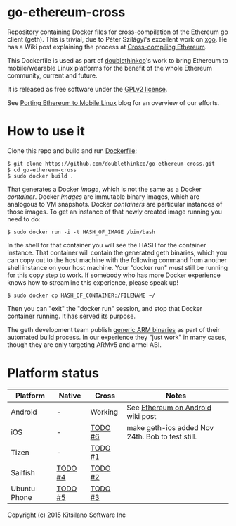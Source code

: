 # go-ethereum-cross

Repository containing Docker files for cross-compilation of the
Ethereum go client (geth).  This is trivial, due to Péter Szilágyi's
excellent work on [xgo](https://github.com/karalabe/xgo/).  He has
a Wiki post explaining the process at [Cross-compiling Ethereum](https://github.com/ethereum/go-ethereum/wiki/Cross-compiling-Ethereum).

This Dockerfile is used as part of [doublethinkco](http://doublethink.co)'s work
to bring Ethereum to mobile/wearable Linux platforms for the benefit
of the whole Ethereum community, current and future.

It is released as free software under the
[GPLv2 license](https://github.com/doublethinkco/webthree-umbrella-cross/blob/master/LICENSE.txt).

See [Porting Ethereum to Mobile Linux](http://doublethink.co/2015/09/22/porting-ethereum-to-mobile-linux/)
blog for an overview of our efforts.

# How to use it

Clone this repo and build and run [Dockerfile](https://github.com/doublethinkco/go-ethereum-cross/blob/master/Dockerfile):

    $ git clone https://github.com/doublethinkco/go-ethereum-cross.git
    $ cd go-ethereum-cross
    $ sudo docker build .

That generates a Docker *image*, which is not the same as a Docker
*container*.  Docker *images* are immutable binary images, which are
analogous to VM snapshots.  Docker *containers* are particular instances
of those images.  To get an instance of that newly created image running
you need to do:

    $ sudo docker run -i -t HASH_OF_IMAGE /bin/bash

In the shell for that container you will see the HASH for the container
instance.  That container will contain the generated geth binaries,
which you can copy out to the host machine with the following command
from another shell instance on your host machine.  Your "docker run"
*must* still be running for this copy step to work.    If somebody who
has more Docker experience knows how to streamline this experience,
please speak up!

    $ sudo docker cp HASH_OF_CONTAINER:/FILENAME ~/

Then you can "exit" the "docker run" session, and stop that Docker
container running.   It has served its purpose.

The geth development team publish [generic ARM binaries](https://build.ethdev.com/builds/ARM%20Go%20develop%20branch/)
as part of their automated build process.   In our experience they "just work"
in many cases, though they are only targeting ARMv5 and armel ABI.

# Platform status

| Platform     | Native        | Cross   | Notes |
| -------------|---------------|---------|-------|
| Android      | -             | Working | See [Ethereum on Android](https://github.com/ethereum/go-ethereum/wiki/Ethereum-on-Android) wiki post |
| iOS          | -             | [TODO #6](http://github.com/doublethinkco/go-ethereum-cross/issues/6) | make geth-ios added Nov 24th.  Bob to test still. |
| Tizen        | -             | [TODO #1](http://github.com/doublethinkco/go-ethereum-cross/issues/1) |
| Sailfish     | [TODO #4](http://github.com/doublethinkco/go-ethereum-cross/issues/4) | [TODO #2](http://github.com/doublethinkco/go-ethereum-cross/issues/2) |
| Ubuntu Phone | [TODO #5](http://github.com/doublethinkco/go-ethereum-cross/issues/5) | [TODO #3](http://github.com/doublethinkco/go-ethereum-cross/issues/3) |


Copyright (c) 2015 Kitsilano Software Inc
